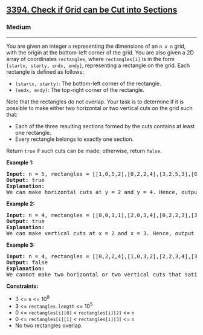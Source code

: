<h2><a href="https://leetcode.com/problems/check-if-grid-can-be-cut-into-sections">3394. Check if Grid can be Cut into Sections</a></h2>
<h3>Medium</h3>
<hr>
<p>You are given an integer <code>n</code> representing the dimensions of an <code>n x n</code> grid, with the origin at the bottom-left corner of the grid. You are also given a 2D array of coordinates <code>rectangles</code>, where <code>rectangles[i]</code> is in the form <code>[startx, starty, endx, endy]</code>, representing a rectangle on the grid. Each rectangle is defined as follows:</p>
<ul>
  <li><code>(startx, starty)</code>: The bottom-left corner of the rectangle.</li>
  <li><code>(endx, endy)</code>: The top-right corner of the rectangle.</li>
</ul>
<p>Note that the rectangles do not overlap. Your task is to determine if it is possible to make either two horizontal or two vertical cuts on the grid such that:</p>
<ul>
  <li>Each of the three resulting sections formed by the cuts contains at least one rectangle.</li>
  <li>Every rectangle belongs to exactly one section.</li>
</ul>
<p>Return <code>true</code> if such cuts can be made; otherwise, return <code>false</code>.</p>
<p><strong>Example 1:</strong></p>
<pre>
<strong>Input:</strong> n = 5, rectangles = [[1,0,5,2],[0,2,2,4],[3,2,5,3],[0,4,4,5]]
<strong>Output:</strong> true
<strong>Explanation:</strong>
We can make horizontal cuts at y = 2 and y = 4. Hence, output is true.
</pre>
<p><strong>Example 2:</strong></p>
<pre>
<strong>Input:</strong> n = 4, rectangles = [[0,0,1,1],[2,0,3,4],[0,2,2,3],[3,0,4,3]]
<strong>Output:</strong> true
<strong>Explanation:</strong>
We can make vertical cuts at x = 2 and x = 3. Hence, output is true.
</pre>
<p><strong>Example 3:</strong></p>
<pre>
<strong>Input:</strong> n = 4, rectangles = [[0,2,2,4],[1,0,3,2],[2,2,3,4],[3,0,4,2],[3,2,4,4]]
<strong>Output:</strong> false
<strong>Explanation:</strong>
We cannot make two horizontal or two vertical cuts that satisfy the conditions. Hence, output is false.
</pre>
<p><strong>Constraints:</strong></p>
<ul>
  <li>3 <= <code>n</code> <= 10<sup>9</sup></li>
  <li>3 <= <code>rectangles.length</code> <= 10<sup>5</sup></li>
  <li>0 <= <code>rectangles[i][0]</code> < <code>rectangles[i][2]</code> <= <code>n</code></li>
  <li>0 <= <code>rectangles[i][1]</code> < <code>rectangles[i][3]</code> <= <code>n</code></li>
  <li>No two rectangles overlap.</li>
</ul>
